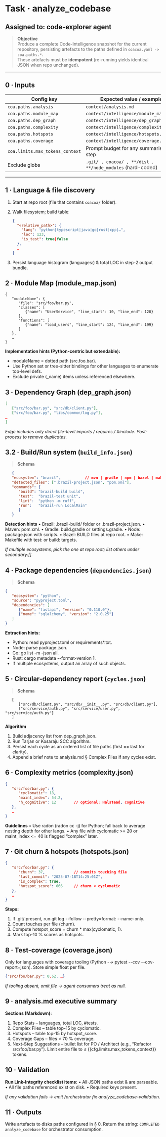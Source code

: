 # Task · analyze_codebase

## Assigned to: code-explorer agent

> **Objective**  
> Produce a complete Code-Intelligence snapshot for the current repository, persisting artefacts
> to the paths defined in `coacoa.yaml -> coa.paths.*`.  
> These artefacts must be **idempotent** (re-running yields identical JSON when repo unchanged).

---

## 0 · Inputs

| Config key                                  | Expected value / example                    |
|---------------------------------------------|---------------------------------------------|
| `coa.paths.analysis`                        | `context/analysis.md`                       |
| `coa.paths.module_map`                      | `context/intelligence/module_map.json`      |
| `coa.paths.dep_graph`                       | `context/intelligence/dep_graph.json`       |
| `coa.paths.complexity`                      | `context/intelligence/complexity.json`      |
| `coa.paths.hotspots`                        | `context/intelligence/hotspots.json`        |
| `coa.paths.coverage`                        | `context/intelligence/coverage.json`        |
| `coa.limits.max_tokens_context`             | Prompt budget for any summarisation step    |
| Exclude globs                               | `.git/ , coacoa/ , **/dist , **/node_modules` (hard-coded) |

---

## 1 · Language & file discovery

1. Start at repo root (file that contains `coacoa/` folder).  
2. Walk filesystem; build table:

   ```json
   {
     "<relative_path>": {
       "lang": "python|typescript|java|go|rust|cpp|…",
       "loc": 123,
       "is_test": true|false
     },
     …
   }
3. Persist language histogram (languages:) & total LOC in step-2 output bundle.

## 2 · Module Map (module_map.json)

   ```jsonc
   {
      "moduleName": {
         "file": "src/foo/bar.py",
         "classes": [
            {"name": "UserService", "line_start": 10, "line_end": 120}
         ],
         "functions": [
            {"name": "load_users", "line_start": 124, "line_end": 199}
         ]
      },
      …
   }
   ```

**Implementation hints (Python-centric but extendable):**

- moduleName = dotted path (src.foo.bar).
- Use Python ast or tree-sitter bindings for other languages to enumerate top-level defs.
- Exclude private (_name) items unless referenced elsewhere.

## 3 · Dependency Graph (dep_graph.json)

   ```json
   [
      ["src/foo/bar.py", "src/db/client.py"],
      ["src/foo/bar.py", "libs/common/log.py"],
   …
   ]
   ```

*Edge includes only direct file-level imports / requires / #include.*
*Post-process to remove duplicates.*

## 3.2 · Build/Run system (`build_info.json`)

   > **Schema**

   ```json
      {
      "ecosystem": "brazil",           // mvn | gradle | npm | bazel | make | brazil | …
      "detected_files": [".brazil-project.json", "pom.xml"],
      "commands": {
         "build": "brazil-build build",
         "test":  "brazil-test unit",
         "lint":  "python -m ruff",
         "run":   "brazil-run LocalMain"
         }
      }
   ```

**Detection hints**
•	Brazil: .brazil-build/ folder or .brazil-project.json.
•	Maven: pom.xml.
•	Gradle: build.gradle or settings.gradle.
•	Node: package.json with scripts.
•	Bazel: BUILD files at repo root.
•	Make: Makefile with test: or build: targets.

_If multiple ecosystems, pick the one at repo root; list others under secondary:[]._

## 4 · Package dependencies (`dependencies.json`)

> **Schema**

   ```json
   {
      "ecosystem": "python",
      "source": "pyproject.toml",
      "dependencies": [
         {"name": "fastapi", "version": "0.110.0"},
         {"name": "sqlalchemy", "version": "2.0.25"}
      ]
   }
   ```
**Extraction hints:**
- Python: read pyproject.toml or requirements*.txt.
- Node: parse package.json.
- Go: go list -m -json all.
- Rust: cargo metadata --format-version 1.
- If multiple ecosystems, output an array of such objects.

## 5 · Circular-dependency report (`cycles.json`)

> **Schema**

   ```
      [
         ["src/db/client.py", "src/db/__init__.py", "src/db/client.py"],
         ["src/service/auth.py", "src/service/user.py", "src/service/auth.py"]
      ]
   ```

**Algorithm**
 1. Build adjacency list from dep_graph.json.
 2. Run Tarjan or Kosaraju SCC algorithm.
 3. Persist each cycle as an ordered list of file paths (first == last for clarity).
 4. Append a brief note to analysis.md § Complex Files if any cycles exist.

## 6 · Complexity metrics (complexity.json)

   ```json
   {
      "src/foo/bar.py": {
         "cyclomatic": 18,
         "maint_index": 54.2,
         "h_cognitive": 12        // optional: Halstead, cognitive
      },
      …
   }
   ```
**Guidelines**
 • Use radon (radon cc -j) for Python; fall back to average nesting depth for other langs.
 • Any file with cyclomatic >= 20 or maint_index <= 40 is flagged “complex” later.

## 7 · Git churn & hotspots (hotspots.json)

   ```json
   {
      "src/foo/bar.py": {
         "churn": 37,             // commits touching file
         "last_commit": "2025-07-18T14:25:01Z",
         "is_complex": true,
         "hotspot_score": 666     // churn × cyclomatic
      },
      …
   }
   ```
**Steps:**
 1. If .git/ present, run git log --follow --pretty=format: --name-only.
 2. Count touches per file (churn).
 3. Compute hotspot_score = churn * max(cyclomatic, 1).
 4. Mark top-10 % scores as hotspots.

## 8 · Test-coverage (coverage.json)

Only for languages with coverage tooling (Python -→ pytest --cov --cov-report=json).
Store simple float per file.

   ```json
   {"src/foo/bar.py": 0.62, …}
   ```

_If tooling absent, omit file → agent consumers treat as null._

## 9 · analysis.md executive summary

**Sections (Markdown):**
 1. Repo Stats – languages, total LOC, #tests.
 2. Complex Files – table top-15 by cyclomatic.
 3. Hotspots – table top-15 by hotspot_score.
 4. Coverage Gaps – files < 70 % coverage.
 5. Next-Step Suggestions – bullet list for PO / Architect (e.g., “Refactor src/foo/bar.py”).
Limit entire file to ≤ {{cfg.limits.max_tokens_context}} tokens.

## 10 · Validation

**Run Link-Integrity checklist items:**
 • All JSON paths exist & are parseable.
 • All file paths referenced exist on disk.
 • Required keys present.

_If any validation fails → emit /orchestrator fix analyze_codebase-validation._

## 11 · Outputs

Write artefacts to disks paths configured in § 0.
Return the string: `COMPLETED analyze_codebase` for orchestrator consumption.
